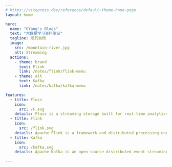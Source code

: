 ```yaml
---
# https://vitepress.dev/reference/default-theme-home-page
layout: home

hero:
  name: "GYang's Blogs"
  text: "大数据学习资料笔记"
  tagline: 顺其自然
  image:
    src: /mountain-river.jpg
    alt: Streaming
  actions:
    - theme: brand
      text: Flink
      link: /notes/flink/flink-menu
    - theme: alt
      text: Kafka
      link: /notes/kafka/kafka-menu

features:
  - title: Fluss
    icon:
      src: /F.svg
    details: Fluss is a streaming storage built for real-time analytics which can serve as the real-time data layer for Lakehouse architectures.
  - title: Flink
    icon:
      src: /flink.svg
    details: Apache Flink is a framework and distributed processing engine for stateful computations over unbounded and bounded data streams. Flink has been designed to run in all common cluster environments, perform computations at in-memory speed and at any scale.
  - title: Kafka
    icon:
      src: /kafka.svg
    details: Apache Kafka is an open-source distributed event streaming platform used by thousands of companies for high-performance data pipelines, streaming analytics, data integration, and mission-critical applications.
    
---
```


<VisitorPanel></VisitorPanel>
